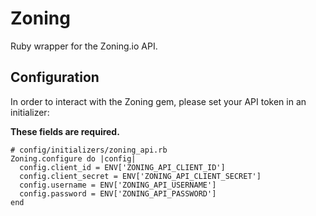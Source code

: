 # Zoning

Ruby wrapper for the Zoning.io API.

## Configuration

In order to interact with the Zoning gem, please set your API token in an initializer:

**These fields are required.**

    # config/initializers/zoning_api.rb
    Zoning.configure do |config|
      config.client_id = ENV['ZONING_API_CLIENT_ID']
      config.client_secret = ENV['ZONING_API_CLIENT_SECRET']
      config.username = ENV['ZONING_API_USERNAME']
      config.password = ENV['ZONING_API_PASSWORD']
    end
